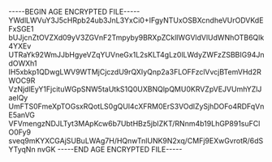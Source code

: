 -----BEGIN AGE ENCRYPTED FILE-----
YWdlLWVuY3J5cHRpb24ub3JnL3YxCi0+IFgyNTUxOSBXcndheVUrODVKdEFxSGE1
bUJjcnZtOVZXd09yV3ZGVnF2Tmpyby9BRXpZCkllWGVldVlUdWNhOTB6Qlk4YXEv
UTRaYk92WmJJbHgyeVZqYUVneGx1L2sKLT4gLz0lLWdyZWFzZSBBIG94JndOWXh1
IH5xbkp1QDwgLWV9WTMjCjczdU9rQXIyQnp2a3FLOFFzclVvcjBTemVHd2RWOC9R
VzNjdlEyY1FjcituWGpSNW5taUtkS1Q0UXBNQlpQMU0KRVZpVEJVUmhYZlJaelQy
UmFTS0FmeXpTOGsxRQotLS0gQUl4cXFRM0ErS3VOdlZySjhDOFo4RDFqVnE5anVG
VFVmengzNDJLTyt3MApKcw6b7UbtHBz5jbIZKT/RNnm4b19LhGP891suFClO0Fy9
sveq9mKYXCGAjSUBuLWAg7H/HQnwTnlUNK9N2xq/CMFj9EXwGvrotR/6dSYTyqNn
nvGK
-----END AGE ENCRYPTED FILE-----
